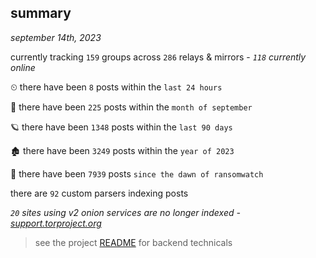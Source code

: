 
## summary
_september 14th, 2023_

currently tracking `159` groups across `286` relays & mirrors - _`118` currently online_

⏲ there have been `8` posts within the `last 24 hours`

🦈 there have been `225` posts within the `month of september`

🪐 there have been `1348` posts within the `last 90 days`

🏚 there have been `3249` posts within the `year of 2023`

🦕 there have been `7939` posts `since the dawn of ransomwatch`

there are `92` custom parsers indexing posts

_`20` sites using v2 onion services are no longer indexed - [support.torproject.org](https://support.torproject.org/onionservices/v2-deprecation/)_

> see the project [README](https://github.com/joshhighet/ransomwatch#ransomwatch--) for backend technicals
